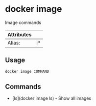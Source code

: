 # docker image

Image commands

| Attributes       | &nbsp;
|------------------|-------------
| Alias:           | i*

## Usage

```bash
docker image COMMAND
```

## Commands

- [ls](docker image ls) - Show all images



